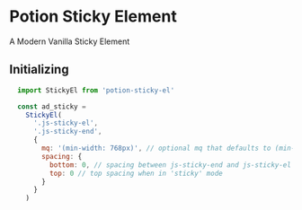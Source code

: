 # Potion Sticky Element
A Modern Vanilla Sticky Element

## Initializing
```js 
  import StickyEl from 'potion-sticky-el'

  const ad_sticky = 
    StickyEl(
      '.js-sticky-el', 
      '.js-sticky-end', 
      {
        mq: '(min-width: 768px)', // optional mq that defaults to (min-width: 768px)
        spacing: {
          bottom: 0, // spacing between js-sticky-end and js-sticky-el when the sticky el exits 'sticky' mode
          top: 0 // top spacing when in 'sticky' mode
        }
      }
    )
```
